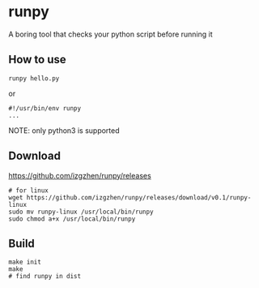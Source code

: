 # runpy
A boring tool that checks your python script before running it

## How to use

```
runpy hello.py
```

or

```
#!/usr/bin/env runpy
...
```

NOTE: only python3 is supported

## Download

https://github.com/izgzhen/runpy/releases

```
# for linux
wget https://github.com/izgzhen/runpy/releases/download/v0.1/runpy-linux
sudo mv runpy-linux /usr/local/bin/runpy
sudo chmod a+x /usr/local/bin/runpy
```

## Build

```
make init
make
# find runpy in dist
```
